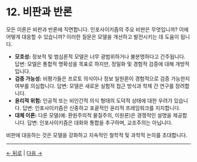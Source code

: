 # 12. 비판과 반론

모든 이론은 비판과 반론에 직면합니다. 인포사이키즘의 주요 비판은 무엇입니까? 이에 어떻게 대응할 수 있습니까? 이러한 질문은 모델을 개선하고 발전시키는 데 도움이 됩니다.

- **모호성:** 정보적 및 범심론적 모델은 너무 광범위하거나 불분명하다고 간주됩니다. 답변: 모델은 통합적 명확성을 목표로 하지만, 정밀화 및 경험적 검증에 대해 개방적입니다.
- **검증 가능성:** 비평가들은 프로토 의식이나 정보 일원론이 경험적으로 검증 가능한지 여부를 의심합니다. 답변: 모델은 새로운 실험적 접근 방식과 학제 간 연구를 장려합니다.
- **윤리적 위험:** 인공적 또는 비인간적 의식 형태의 도덕적 상태에 대한 우려가 있습니다. 답변: 인포사이키즘은 신중하고 포괄적인 윤리적 프레임워크를 지지합니다.
- **대체 이론:** 다른 모델(예: 환원주의적 물질주의, 이원론)은 경쟁적인 설명을 제공합니다. 답변: 인포사이키즘은 대화와 통합을 추구하며, 교조주의는 아닙니다.

비판에 대응하는 것은 모델을 강화하고 지속적인 철학적 및 과학적 논의를 초대합니다.

---
<div class="navigation-links">
<a href="11_사례_연구.md" class="nav-link prev-link">← 뒤로</a> | <a href="13_방법론과_인식론.md" class="nav-link next-link">다음 →</a>
</div>
